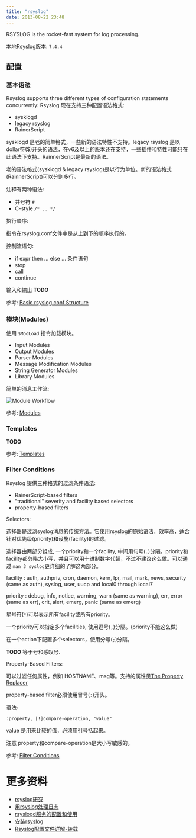 ```yaml
---
title: "rsyslog"
date: 2013-08-22 23:48
---
```


RSYSLOG is the rocket-fast system for log processing.

本地Rsyslog版本: `7.4.4`

## 配置 ##

### 基本语法 ###

Rsyslog supports three different types of configuration statements concurrently:
Rsyslog 现在支持三种配置语法格式:

* sysklogd
* legacy rsyslog
* RainerScript

sysklogd 是老的简单格式，一些新的语法特性不支持。legacy rsyslog 是以dollar符($)开头的语法，在v6及以上的版本还在支持，一些插件和特性可能只在此语法下支持。RainnerScript是最新的语法。

老的语法格式(sysklogd & legacy rsyslog)是以行为单位。新的语法格式(RainnerScript)可以分割多行。

注释有两种语法:

* 井号符 `#`
* C-style `/* .. */`

执行顺序:

指令在rsyslog.conf文件中是从上到下的顺序执行的。

控制流语句:

* if expr then ... else ...  条件语句
* stop
* call
* continue

输入和输出 **TODO**

参考: [Basic rsyslog.conf Structure](http://www.rsyslog.com/doc/rsyslog_conf_basic_structure.html)

### 模块(Modules) ###

使用 `$ModLoad` 指令加载模块。

* Input Modules
* Output Modules
* Parser Modules
* Message Modification Modules
* String Generator Modules
* Library Modules

简单的消息工作流:

![Module Workflow](http://www.rsyslog.com/doc/module_workflow.png)

参考: [Modules](http://www.rsyslog.com/doc/rsyslog_conf_modules.html)

### Templates ###

**TODO**

参考: [Templates](http://www.rsyslog.com/doc/rsyslog_conf_templates.html)

### Filter Conditions ###

Rsyslog 提供三种格式的过滤条件语法:

* RainerScript-based filters
* "traditional" severity and facility based selectors
* property-based filters

Selectors:

选择器是过滤syslog消息的传统方法。它使用rsyslog的原始语法，效率高，适合针对优先级(priority)和设施(facility)的过滤。

选择器由两部分组成, 一个priority和一个facility, 中间用句号(`.`)分隔。priority和facility都忽略大小写，并且可以用十进制数字代替，不过不建议这么做。可以通过 `man 3 syslog`更详细的了解这两部分。

facility : auth, authpriv, cron, daemon, kern, lpr, mail, mark, news, security (same as auth), syslog, user, uucp and local0 through local7

priority : debug, info, notice, warning, warn (same as warning), err, error (same as err), crit, alert, emerg, panic (same as emerg)

星号符(`*`)可以表示所有facility或所有priority。

一个priority可以指定多个facilities, 使用逗号(`,`)分隔。(priority不能这么做)

在一个action下配置多个selectors，使用分号(`;`)分隔。

**TODO** 等于号和感叹号.

Property-Based Filters:

可以过滤任何属性，例如 HOSTNAME、msg等。支持的属性见[The Property Replacer](http://www.rsyslog.com/doc/property_replacer.html)

property-based filter必须使用冒号(`:`)开头。

语法:

	:property, [!]compare-operation, "value"

value 是用来比较的值，必须用引号括起来。

注意 property和compare-operation是大小写敏感的。

参考: [Filter Conditions](http://www.rsyslog.com/doc/rsyslog_conf_filter.html)

# 更多资料 #
* [rsyslog研究](http://www.cnblogs.com/tobeseeker/archive/2013/03/10/2953250.html)
* [用rsyslog处理日志](http://dmyz.org/archives/394)
* [rsyslogd服务的配置和使用](http://www.litrin.net/2012/08/27/rsyslogd%E6%9C%8D%E5%8A%A1%E7%9A%84%E9%85%8D%E7%BD%AE%E5%92%8C%E4%BD%BF%E7%94%A8/)
* [安装rsyslog](http://opkeep.com/system/linux/rsyslog-install.html)
* [Rsyslog配置文件详解-转载](http://www.lampbo.org/others/opensource/rsyslog-config-file-detail.html)

